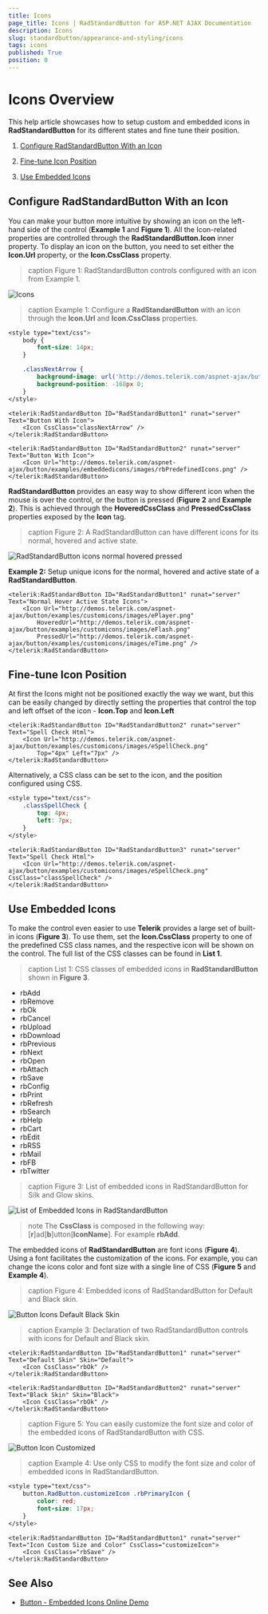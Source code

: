 ```yaml
---
title: Icons
page_title: Icons | RadStandardButton for ASP.NET AJAX Documentation
description: Icons
slug: standardbutton/appearance-and-styling/icons
tags: icons
published: True
position: 0
---
```


# Icons Overview

This help article showcases how to setup custom and embedded icons in **RadStandardButton** for its different states and fine tune their position.

1. [Configure RadStandardButton With an Icon](#configure-radstandardbutton-with-an-icon)

1. [Fine-tune Icon Position](#fine-tune-icon-position)

1. [Use Embedded Icons](#use-embedded-icons)

## Configure RadStandardButton With an Icon

You can make your button more intuitive by showing an icon on the left-hand side of the control (**Example 1** and **Figure 1**). All the Icon-related properties are controlled through the **RadStandardButton.Icon** inner property. To display an icon on the button, you need to set either the **Icon.Url** property, or the **Icon.CssClass** property.

>caption Figure 1: RadStandardButton controls configured with an icon from Example 1.

![Icons](images/button-icons.png)

>caption Example 1: Configure a **RadStandardButton** with an icon through the **Icon.Url** and **Icon.CssClass** properties.

````CSS
<style type="text/css">
	body {
		font-size: 14px;
	}

	.classNextArrow {
		background-image: url('http://demos.telerik.com/aspnet-ajax/button/examples/embeddedicons/images/rbPredefinedIcons.png');
		background-position: -168px 0;
	}
</style>
````

````ASP.NET
<telerik:RadStandardButton ID="RadStandardButton1" runat="server" Text="Button With Icon">
	<Icon CssClass="classNextArrow" />
</telerik:RadStandardButton>

<telerik:RadStandardButton ID="RadStandardButton2" runat="server" Text="Button With Icon">
	<Icon Url="http://demos.telerik.com/aspnet-ajax/button/examples/embeddedicons/images/rbPredefinedIcons.png" />
</telerik:RadStandardButton>
````

**RadStandardButton** provides an easy way to show different icon when the mouse is over the control, or the button is pressed (**Figure 2** and **Example 2**). This is achieved through the **HoveredCssClass** and **PressedCssClass** properties exposed by the **Icon** tag.

>caption Figure 2: A RadStandardButton can have different icons for its normal, hovered and active state.

![RadStandardButton icons normal hovered pressed](images/RadStandardButton_icons_normal_hovered_pressed.png)

**Example 2:** Setup unique icons for the normal, hovered and active state of a **RadStandardButton**.

````ASP.NET
<telerik:RadStandardButton ID="RadStandardButton1" runat="server" Text="Normal Hover Active State Icons">
	<Icon Url="http://demos.telerik.com/aspnet-ajax/button/examples/customicons/images/ePlayer.png"
		HoveredUrl="http://demos.telerik.com/aspnet-ajax/button/examples/customicons/images/eFlash.png"
		PressedUrl="http://demos.telerik.com/aspnet-ajax/button/examples/customicons/images/eTime.png" />
</telerik:RadStandardButton>
````

## Fine-tune Icon Position

At first the Icons might not be positioned exactly the way we want, but this can be easily changed by directly setting the properties that control the top and left offset of the icon - **Icon.Top** and **Icon.Left**

````ASP.NET
<telerik:RadStandardButton ID="RadStandardButton2" runat="server" Text="Spell Check Html">
	<Icon Url="http://demos.telerik.com/aspnet-ajax/button/examples/customicons/images/eSpellCheck.png"
		Top="4px" Left="7px" />
</telerik:RadStandardButton>
````

Alternatively, a CSS class can be set to the icon, and the position configured using CSS.

````CSS
<style type="text/css">
	.classSpellCheck {
		top: 4px;
		left: 7px;
	}
</style>
````

````ASP.NET
<telerik:RadStandardButton ID="RadStandardButton3" runat="server" Text="Spell Check Html">
	<Icon Url="http://demos.telerik.com/aspnet-ajax/button/examples/customicons/images/eSpellCheck.png" CssClass="classSpellCheck" />
</telerik:RadStandardButton>
````


## Use Embedded Icons

To make the control even easier to use **Telerik** provides a large set of built-in icons (**Figure 3**). To use them, set the **Icon.CssClass** property to one of the predefined CSS class names, and the respective icon will be shown on the control. The full list of the CSS classes can be found in **List 1**.

>caption List 1: CSS classes of embedded icons in **RadStandardButton** shown in **Figure 3**.

* rbAdd
* rbRemove
* rbOk
* rbCancel
* rbUpload
* rbDownload
* rbPrevious
* rbNext
* rbOpen
* rbAttach
* rbSave
* rbConfig
* rbPrint
* rbRefresh
* rbSearch
* rbHelp
* rbCart
* rbEdit
* rbRSS
* rbMail
* rbFB
* rbTwitter

>caption Figure 3: List of embedded icons in RadStandardButton for Silk and Glow skins.

![List of Embedded Icons in RadStandardButton](images/embedded-icons.png)

>note The **CssClass** is composed in the following way: [**r**]ad[**b**]utton[**IconName**]. For example **rbAdd**.

<!--
The code that creates Figure 3
ASPX:
<style type="text/css">
	/*Format tables*/
	tr:first-child {
		font-weight: bold;
	}

	tr:nth-child(odd) {
		background: #efefef;
	}

	td {
		border: 1px solid #ddd;
	}

	table {
		display: inline;
		float: left;
	}
</style>

<telerik:RadScriptManager ID="RadScriptManager1" runat="server"></telerik:RadScriptManager>

<table id="table1" runat="server">
	<tr>
		<td>Class Name</td>
		<td>Silk
		</td>
		<td>Glow</td>
	</tr>
</table>

C#:
protected void Page_Init(object sender, EventArgs e)
{
	string[] embeddedIcons = new string[] { "rbAdd", "rbRemove", "rbOk", "rbCancel", "rbUpload", "rbDownload", "rbPrevious", "rbNext", "rbOpen", "rbAttach",
"rbSave", "rbConfig", "rbPrint", "rbRefresh", "rbSearch", "rbHelp", "rbCart", "rbEdit", "rbRSS", "rbMail", "rbFB", "rbTwitter"};

	for (int i = 0; i < embeddedIcons.Length; i++)
	{
		string currIcon = embeddedIcons[i];

		ConfigureTableIcons(currIcon, i.ToString());
	}
}

protected void ConfigureTableIcons(string icon, string index)
{
	//Add class name for 16px icons:
	HtmlTableRow row1 = new HtmlTableRow();
	AddRowIconClassName(icon, table1, row1);

	//Add RadStandardButton with icons, Default skin:
	AddRadStandardButtonWithIcon("0" + index, icon, "Silk", null, null, table1, row1);

	//Add RadStandardButton with icons, Glow skin:
	AddRadStandardButtonWithIcon("0" + index, icon, "Glow", null, null, table1, row1);

}

protected void AddRowIconClassName(string icon, HtmlTable table, HtmlTableRow row)
{
	HtmlTableCell cell1 = new HtmlTableCell();
	cell1.InnerHtml = icon;
	row.Cells.Add(cell1);
	table.Rows.Add(row);
}

protected void AddRadStandardButtonWithIcon(string ID, string IconName, string Skin, int? Height, int? Top, HtmlTable table, HtmlTableRow row)
{
	HtmlTableCell cell = new HtmlTableCell();
	RadStandardButton RadStandardButton1 = new RadStandardButton()
	{
		ID = "RadStandardButton1" + ID,
		Text = IconName,
		Skin = Skin,
	};
	if (Height != null)
		RadStandardButton1.Height = Unit.Pixel((int)Height);

	RadStandardButton1.Icon.CssClass = IconName;
	if (Top != null)
		RadStandardButton1.Icon.Top = Unit.Pixel((int)Top);

	cell.Controls.Add(RadStandardButton1);
	row.Cells.Add(cell);
	table.Rows.Add(row);
}

-->

The embedded icons of **RadStandardButton** are font icons (**Figure 4**). Using a font facilitates the customization of the icons. For example, you can change the icons color and font size with a single line of CSS (**Figure 5** and **Example 4**).

>caption Figure 4: Embedded icons of RadStandardButton for Default and Black skin.

![Button Icons Default Black Skin](images/button-icons-default-black.png)

>caption Example 3: Declaration of two RadStandardButton controls with icons for Default and Black skin.

````ASP.NET
<telerik:RadStandardButton ID="RadStandardButton1" runat="server" Text="Default Skin" Skin="Default">
	<Icon CssClass="rbOk" />
</telerik:RadStandardButton>

<telerik:RadStandardButton ID="RadStandardButton2" runat="server" Text="Black Skin" Skin="Black">
	<Icon CssClass="rbOk" />
</telerik:RadStandardButton>
````

>caption Figure 5: You can easily customize the font size and color of the embedded icons of RadStandardButton with CSS.

![Button Icon Customized](images/button-icon-customized.png)

>caption Example 4: Use only CSS to modify the font size and color of embedded icons in RadStandardButton.

````CSS
<style type="text/css">
	button.RadButton.customizeIcon .rbPrimaryIcon {
		color: red;
		font-size: 17px;
	}
</style>
````

````ASP.NET
<telerik:RadStandardButton ID="RadStandardButton1" runat="server" Text="Icon Custom Size and Color" CssClass="customizeIcon">
	<Icon CssClass="rbSave" />
</telerik:RadStandardButton>
````

## See Also

 * [Button - Embedded Icons Online Demo](http://demos.telerik.com/aspnet-ajax/standardbutton/examples/embeddedicons/defaultcs.aspx)

 